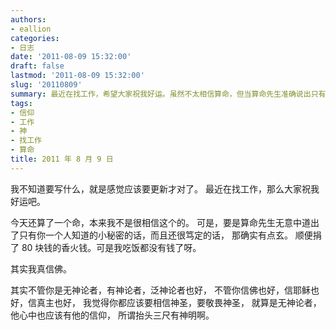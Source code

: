 ```yaml
---
authors:
- eallion
categories:
- 日志
date: '2011-08-09 15:32:00'
draft: false
lastmod: '2011-08-09 15:32:00'
slug: '20110809'
summary: 最近在找工作，希望大家祝我好运。虽然不太相信算命，但当算命先生准确说出只有自己知道的秘密时，确实感到玄妙。尽管经济拮据，还是捐了 80 元香火钱，因为内心真诚信仰佛教。无论信仰何种宗教或无神论者，都应保持对神圣的敬畏，心中存有信仰，毕竟抬头三尺有神明！
tags:
- 信仰
- 工作
- 神
- 找工作
- 算命
title: 2011 年 8 月 9 日
---
```

我不知道要写什么，就是感觉应该要更新才对了。
最近在找工作，那么大家祝我好运吧。

今天还算了一个命，本来我不是很相信这个的。
可是，要是算命先生无意中道出了只有你一个人知道的小秘密的话，而且还很笃定的话，
那确实有点玄。
顺便捐了 80 块钱的香火钱。可是我吃饭都没有钱了呀。

其实我真信佛。

其实不管你是无神论者，有神论者，泛神论者也好，
不管你信佛也好，信耶稣也好，信真主也好，
我觉得你都应该要相信神圣，要敬畏神圣，
就算是无神论者，他心中也应该有他的信仰，
所谓抬头三尺有神明啊。